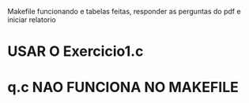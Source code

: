 Makefile funcionando e tabelas feitas, responder as perguntas do pdf e iniciar relatorio 
# USAR O Exercicio1.c
# q.c NAO FUNCIONA NO MAKEFILE
